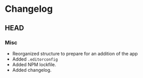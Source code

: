 # Changelog

## HEAD

### Misc
- Reorganized structure to prepare for an addition of the app
- Added `.editorconfig`
- Added NPM lockfile.
- Added changelog.
